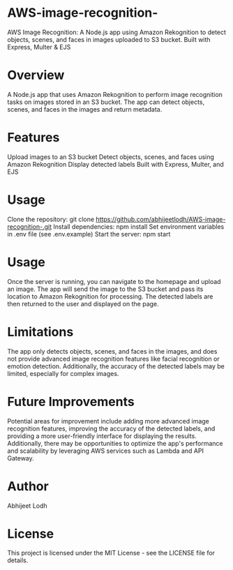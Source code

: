 # AWS-image-recognition-
AWS Image Recognition: A Node.js app using Amazon Rekognition to detect objects, scenes, and faces in images uploaded to S3 bucket. Built with Express, Multer &amp; EJS

# Overview 
A Node.js app that uses Amazon Rekognition to perform image recognition tasks on images stored in an S3 bucket. The app can detect objects, scenes, and faces in the images and return metadata.

# Features
Upload images to an S3 bucket
Detect objects, scenes, and faces using Amazon Rekognition
Display detected labels
Built with Express, Multer, and EJS
# Usage</span>
Clone the repository: git clone https://github.com/abhijeetlodh/AWS-image-recognition-.git
Install dependencies: npm install
Set environment variables in .env file (see .env.example)
Start the server: npm start

# Usage

Once the server is running, you can navigate to the homepage and upload an image. The app will send the image to the S3 bucket and pass its location to Amazon Rekognition for processing. The detected labels are then returned to the user and displayed on the page.


# Limitations
The app only detects objects, scenes, and faces in the images, and does not provide advanced image recognition features like facial recognition or emotion detection. Additionally, the accuracy of the detected labels may be limited, especially for complex images.



# Future Improvements
Potential areas for improvement include adding more advanced image recognition features, improving the accuracy of the detected labels, and providing a more user-friendly interface for displaying the results. Additionally, there may be opportunities to optimize the app's performance and scalability by leveraging AWS services such as Lambda and API Gateway.


# Author
Abhijeet Lodh

# License
This project is licensed under the MIT License - see the LICENSE file for details.
